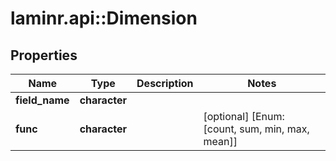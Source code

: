 # laminr.api::Dimension


## Properties
Name | Type | Description | Notes
------------ | ------------- | ------------- | -------------
**field_name** | **character** |  | 
**func** | **character** |  | [optional] [Enum: [count, sum, min, max, mean]] 


